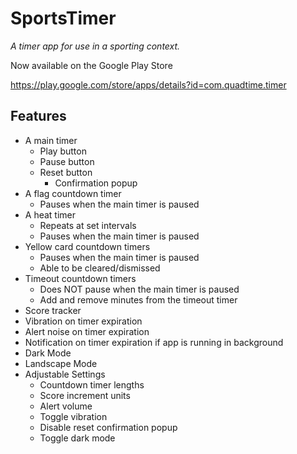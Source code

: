 # SportsTimer
*A timer app for use in a sporting context.*

Now available on the Google Play Store

https://play.google.com/store/apps/details?id=com.quadtime.timer

## Features ##
* A main timer
  * Play button
  * Pause button
  * Reset button
    * Confirmation popup
* A flag countdown timer
  * Pauses when the main timer is paused
* A heat timer
  * Repeats at set intervals
  * Pauses when the main timer is paused
* Yellow card countdown timers
  * Pauses when the main timer is paused
  * Able to be cleared/dismissed
* Timeout countdown timers
  * Does NOT pause when the main timer is paused
  * Add and remove minutes from the timeout timer
* Score tracker
* Vibration on timer expiration
* Alert noise on timer expiration
* Notification on timer expiration if app is running in background
* Dark Mode
* Landscape Mode
* Adjustable Settings
  * Countdown timer lengths
  * Score increment units
  * Alert volume
  * Toggle vibration
  * Disable reset confirmation popup
  * Toggle dark mode
